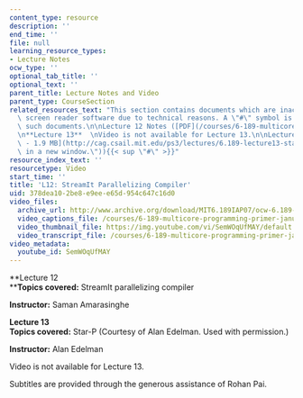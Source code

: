 ```yaml
---
content_type: resource
description: ''
end_time: ''
file: null
learning_resource_types:
- Lecture Notes
ocw_type: ''
optional_tab_title: ''
optional_text: ''
parent_title: Lecture Notes and Video
parent_type: CourseSection
related_resources_text: "This section contains documents which are inaccessible to\
  \ screen reader software due to technical reasons. A \"#\" symbol is used to denote\
  \ such documents.\n\nLecture 12 Notes ([PDF](/courses/6-189-multicore-programming-primer-january-iap-2007/resources/lec12streaming))\n\
  \n**Lecture 13**  \nVideo is not available for Lecture 13.\n\nLecture 13 Notes ([PDF\
  \ - 1.9 MB](http://cag.csail.mit.edu/ps3/lectures/6.189-lecture13-starp.pdf \"Open\
  \ in a new window.\")){{< sup \"#\" >}}"
resource_index_text: ''
resourcetype: Video
start_time: ''
title: 'L12: StreamIt Parallelizing Compiler'
uid: 378dea10-2be8-e9ee-e65d-954c647c16d0
video_files:
  archive_url: http://www.archive.org/download/MIT6.189IAP07/ocw-6.189-iap07-lec12_300k.mp4
  video_captions_file: /courses/6-189-multicore-programming-primer-january-iap-2007/87d015ce6dd45ca98552571943e588ed_SemWOqUfMAY.vtt
  video_thumbnail_file: https://img.youtube.com/vi/SemWOqUfMAY/default.jpg
  video_transcript_file: /courses/6-189-multicore-programming-primer-january-iap-2007/50d61843529653ed5d02b1219f90cc74_SemWOqUfMAY.pdf
video_metadata:
  youtube_id: SemWOqUfMAY
---
```


**Lecture 12  
****Topics covered:** StreamIt parallelizing compiler

**Instructor:** Saman Amarasinghe

**Lecture 13  
Topics covered:** Star-P (Courtesy of Alan Edelman. Used with permission.)

**Instructor:** Alan Edelman

Video is not available for Lecture 13.

Subtitles are provided through the generous assistance of Rohan Pai.
